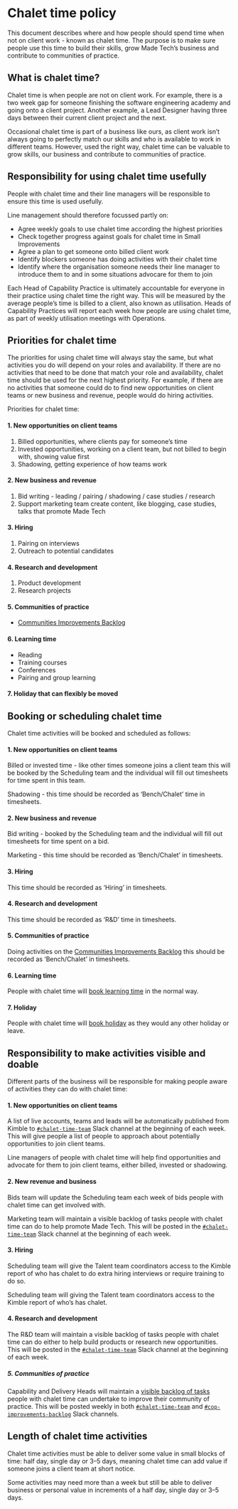 # Chalet time policy

This document describes where and how people should spend time when not on client work -  known as chalet time. The purpose is to make sure people use this time to build their skills, grow Made Tech’s business and contribute to communities of practice.

## What is chalet time?

Chalet time is when people are not on client work.
For example, there is a two week gap for someone finishing the software engineering academy and going onto a client project. Another example, a Lead Designer having three days between their current client project and the next.

Occasional chalet time is part of a business like ours, as client work isn’t always going to perfectly match our skills and who is available to work in different teams.
However, used the right way, chalet time can be valuable to grow skills, our business and contribute to communities of practice.

## Responsibility for using chalet time usefully

People with chalet time and their line managers will be responsible to ensure this time is used usefully.

Line management should therefore focussed partly on:

- Agree weekly goals to use chalet time according the highest priorities
- Check together progress against goals for chalet time in Small Improvements
- Agree a plan to get someone onto billed client work
- Identify blockers someone has doing activities with their chalet time
- Identify where the organisation someone needs their line manager to introduce them to and in some situations advocare for them to join

Each Head of Capability Practice is ultimately accountable for everyone in their practice using chalet time the right way.  This will be measured by the average people’s time is billed to a client, also known as utilisation. Heads of Capability Practices will report each week how people are using chalet time, as part of weekly utilisation meetings with Operations.

## Priorities for chalet time

The priorities for using chalet time will always stay the same, but what activities you do will depend on your roles and availability.
If there are no activities that need to be done that match your role and availability, chalet time should be used for the next highest priority. For example, if there are no activities that someone could do to find new opportunities on client teams or new business and revenue, people would do hiring activities.

Priorities for chalet time:

#### 1. New opportunities on client teams

1. Billed opportunities, where clients pay for someone’s time
2. Invested opportunities, working on a client team, but not billed to begin with, showing value first
3. Shadowing, getting experience of how teams work

#### 2. New business and revenue

1. Bid writing - leading / pairing / shadowing / case studies / research
2. Support marketing team create content, like blogging, case studies, talks that promote Made Tech

#### 3. Hiring

1. Pairing on interviews
2. Outreach to potential candidates

#### 4. Research and development

1. Product development
2. Research projects

#### 5. Communities of practice

- [Communities Improvements Backlog](https://trello.com/b/taj8yvLP/capability-improvement-backlog)

#### 6. Learning time

- Reading
- Training courses
- Conferences
- Pairing and group learning

#### 7. Holiday that can flexibly be moved

## Booking or scheduling chalet time

Chalet time activities will be booked and scheduled as follows:

#### 1. New opportunities on client teams

Billed or invested time - like other times someone joins a client team this will be booked by the Scheduling team and the individual will fill out timesheets for time spent in this team.

Shadowing - this time should be recorded as ‘Bench/Chalet’ time in timesheets.

#### 2. New business and revenue

Bid writing - booked by the Scheduling team and the individual will fill out timesheets for time spent on a bid.

Marketing - this time should be recorded as ‘Bench/Chalet’ in timesheets.

#### 3. Hiring

This time should be recorded as ‘Hiring’ in timesheets.

#### 4. Research and development

This time should be recorded as ‘R&D’ time in timesheets.

#### 5. Communities of practice

Doing activities on the [Communities Improvements Backlog](https://trello.com/b/taj8yvLP/capability-improvement-backlog) this should be recorded as ‘Bench/Chalet’ in timesheets.

#### 6. Learning time

People with chalet time will [book learning time](https://github.com/madetech/handbook/blob/main/guides/learning/booking_learning_time.md) in the normal way.

#### 7. Holiday

People with chalet time will [book holiday](https://github.com/madetech/handbook/blob/main/benefits/flexible_holiday.md) as they would any other holiday or leave.

## Responsibility to make activities visible and  doable

Different parts of the business will be responsible for making people aware of activities they can do with chalet time:

#### 1. New opportunities on client teams

A list of live accounts, teams and leads will be automatically published from Kimble to [`#chalet-time-team`][1] Slack channel at the beginning of each week. This will give people a list of people to approach about potentially opportunities to join client teams.

Line managers of people with chalet time will help find opportunities and advocate for them to join client teams, either billed, invested or shadowing.

#### 2. New revenue and business

Bids team will update the Scheduling team each week of bids people with chalet time can get involved with.

Marketing team will maintain a visible backlog of tasks people with chalet time can do to help promote Made Tech. This will be posted in the [`#chalet-time-team`][1] Slack channel at the beginning of each week.

#### 3. Hiring

Scheduling team will give the Talent team coordinators access to the Kimble report of who has chalet to do extra hiring interviews or require training to do so.

Scheduling team will giving the Talent team coordinators access to the Kimble report of who’s has chalet.

#### 4. Research and development

The R&D team will maintain a visible backlog of tasks people with chalet time can do either to help build products or research new opportunities. This will be posted in the [`#chalet-time-team`][1] Slack channel at the beginning of each week.

##### 5. Communities of practice

Capability and Delivery Heads will maintain a [visible backlog of tasks](https://trello.com/b/taj8yvLP/capability-improvement-backlog) people with chalet time can undertake to improve their community of practice. This will be posted weekly in both [`#chalet-time-team`][1] and [`#cop-improvements-backlog`](https://madetechteam.slack.com/archives/C03BMF2E39S) Slack channels.

## Length of chalet time activities

Chalet time activities must be able to deliver some value in small blocks of time: half day, single day or 3–5 days, meaning chalet time can add value if someone joins a client team at short notice.

Some activities may need more than a week but still be able to deliver business or personal value in increments of a half day, single day or 3–5 days.

[1]: https://madetechteam.slack.com/archives/C03F23K2RL0
